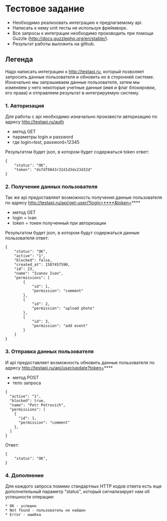 # Тестовое задание
- Необходимо реализовать интеграцию к предлагаемому api.
- Написать к нему unit тесты не используя фреймворк.
- Все запросы к интеграции необходимо производить при помощи Guzzle (http://docs.guzzlephp.org/en/stable/).
- Результат работы выложить на github.


## Легенда
Надо написать интеграцию к http://testapi.ru, который позволяет запросить данные пользователя и обновить их в сторонней системе.
Изначально мы запрашиваем данные пользователя, затем мы изменяем у него некоторые учетные данные (имя и флаг блокировки, его права)
и отправляем результат в интегрируемую систему.

### 1. Авторизация
Для работы с api необходимо изначально произвести авторизацию по адресу http://testapi.ru/auth
* метод GET
* параметры login и password
* где login=test, password=12345

Результатом будет json, в котором будет содержаться token ответ:
```
{
    "status": "OK",
    "token": "dsfd79843r32d1d3dx23d32d"
}
```

### 2. Получение данных пользователя
Так же api предоставляет возможность получения данные пользователя по адресу http://testapi.ru/api/get-user/?login=****&token=****

* метод GET
* login = ivan
* token = токен полученный при авторизации

Результатом будет json, в котором будут содержаться данные пользователя ответ:
```
{
    "status": "OK",
    "active": "1",
    "blocked": false,
    "created_at": 1587457590,
    "id": 23,
    "name": "Ivanov Ivan",
    "permissions": [
        {
            "id": 1,
            "permission": "comment"
        },
        {
            "id": 2,
            "permission": "upload photo"
        },
        {
            "id": 3,
            "permission": "add event"
        }
    ]
}
```

### 3. Отправка данных пользователя
И api предоставляет возможность обновить данные пользователя по адресу http://testapi.ru/api/user/update?token=****

* метод POST
* тело запроса
```
{
  "active": "1",
  "blocked": true,
  "name": "Petr Petrovich",
  "permissions": [
    {
      "id": 1,
      "permission": "comment"
    },
  ]
}
```
Ответ:
```
{
    "status": "OK",
}
```
### 4. Дополнение
Для каждого запроса помимо стандартных HTTP кодов ответа есть еще дополнительный параметр "status", который сигнализирует нам об успешности операции:
```
* OK - успешно
* Not found - пользователь не найден
* Error - ошибка
```